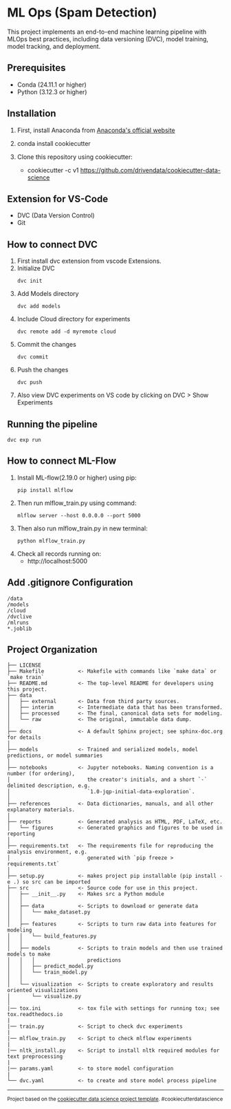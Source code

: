 # ML Ops (Spam Detection)

This project implements an end-to-end machine learning pipeline with MLOps best practices, including data versioning (DVC), model training, model tracking, and deployment.

## Prerequisites

- Conda (24.11.1 or higher)
- Python (3.12.3 or higher)

## Installation

1. First, install Anaconda from [Anaconda's official website](https://www.anaconda.com/download)

2. conda install cookiecutter

3. Clone this repository using cookiecutter:
   - cookiecutter -c v1 https://github.com/drivendata/cookiecutter-data-science


## Extension for VS-Code

- DVC (Data Version Control) 
- Git 

## How to connect DVC
1. First install dvc extension from vscode Extensions.
2. Initialize DVC
    ```
    dvc init
    ```
3. Add Models directory
    ```
    dvc add models
    ```
4. Include Cloud directory for experiments
    ```
    dvc remote add -d myremote cloud
    ```
5. Commit the changes
    ```
    dvc commit
    ```
6. Push the changes
    ```
    dvc push
    ```
7. Also view DVC experiments on VS code by clicking on DVC > Show Experiments


## Running the pipeline
```
dvc exp run
```

## How to connect ML-Flow
1. Install ML-flow(2.19.0 or higher) using pip:
    ```
    pip install mlflow
    ```
2. Then run mlflow_train.py using command:
    ```
    mlflow server --host 0.0.0.0 --port 5000
    ```
3. Then also run mlflow_train.py in new terminal:
    ```
    python mlflow_train.py
    ```
4. Check all records running on:
   - http://localhost:5000


## Add .gitignore Configuration
```
/data
/models
/cloud
/dvclive
/mlruns
*.joblib
```

Project Organization
------------

    ├── LICENSE
    ├── Makefile           <- Makefile with commands like `make data` or `make train`
    ├── README.md          <- The top-level README for developers using this project.
    ├── data
    │   ├── external       <- Data from third party sources.
    │   ├── interim        <- Intermediate data that has been transformed.
    │   ├── processed      <- The final, canonical data sets for modeling.
    │   └── raw            <- The original, immutable data dump.
    │
    ├── docs               <- A default Sphinx project; see sphinx-doc.org for details
    │
    ├── models             <- Trained and serialized models, model predictions, or model summaries
    │
    ├── notebooks          <- Jupyter notebooks. Naming convention is a number (for ordering),
    │                         the creator's initials, and a short `-` delimited description, e.g.
    │                         `1.0-jqp-initial-data-exploration`.
    │
    ├── references         <- Data dictionaries, manuals, and all other explanatory materials.
    │
    ├── reports            <- Generated analysis as HTML, PDF, LaTeX, etc.
    │   └── figures        <- Generated graphics and figures to be used in reporting
    │
    ├── requirements.txt   <- The requirements file for reproducing the analysis environment, e.g.
    │                         generated with `pip freeze > requirements.txt`
    │
    ├── setup.py           <- makes project pip installable (pip install -e .) so src can be imported
    ├── src                <- Source code for use in this project.
    │   ├── __init__.py    <- Makes src a Python module
    │   │
    │   ├── data           <- Scripts to download or generate data
    │   │   └── make_dataset.py
    │   │
    │   ├── features       <- Scripts to turn raw data into features for modeling
    │   │   └── build_features.py
    │   │
    │   ├── models         <- Scripts to train models and then use trained models to make
    │   │   │                 predictions
    │   │   ├── predict_model.py
    │   │   └── train_model.py
    │   │
    │   └── visualization  <- Scripts to create exploratory and results oriented visualizations
    │       └── visualize.py
    │
    |── tox.ini            <- tox file with settings for running tox; see tox.readthedocs.io
    |
    |── train.py           <- Script to check dvc experiments
    |
    |── mlflow_train.py    <- Script to check mlflow experiments
    |
    |── nltk_install.py    <- Script to install nltk required modules for text preprocessing
    |
    |── params.yaml        <- to store model configuration
    |
    └── dvc.yaml           <- to create and store model process pipeline 


--------

<p><small>Project based on the <a target="_blank" href="https://drivendata.github.io/cookiecutter-data-science/">cookiecutter data science project template</a>. #cookiecutterdatascience</small></p>
   